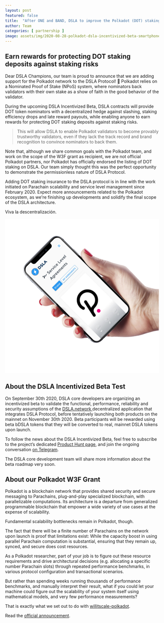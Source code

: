 ```yaml
---
layout: post
featured: false
title:  "After ONE and BAND, DSLA to improve the Polkadot (DOT) staking experience"
author: Team
categories: [ partnership ]
image: assets/img/2020-08-28-polkadot-dsla-incentivized-beta-smartphone.jpg
---
```


## Earn rewards for protecting DOT staking deposits against staking risks

Dear DSLA Champions, our team is proud to announce that we are adding support for the Polkadot network to the DSLA Protocol! 🎉 Polkadot relies on a Nominated Proof of Stake (NPoS) system, where nominators back validators with their own stake as a show of faith in the good behavior of the validator. 

During the upcoming DSLA Incentivized Beta, DSLA contracts will provide DOT token nominators with a decentralized hedge against slashing, staking efficiency drops and late reward payouts, while enabling anyone to earn rewards for protecting DOT staking deposits against staking risks.

> This will allow DSLA to enable Polkadot validators to become provably trustworthy validators, even if they lack the track record and brand recognition to convince nominators to back them.  

Note that, although we share common goals with the Polkadot team, and work on the scope of the W3F grant as recipient, we are not official Polkadot partners, nor Polkadot has officially endorsed the listing of DOT staking on DSLA. Our team simply thought this was the perfect opportunity to demonstrate the permissionless nature of DSLA Protocol. 

Adding DOT staking insurance to the DSLA protocol is in line with the work initiated on Parachain scalability and service level management since February 2020. Expect more announcements related to the Polkadot ecosystem, as we're finishing up developments and solidify the final scope of the DSLA architecture.

Viva la descentralización.
 
 ![Polkadot (DOT) DSLA Contract on DSLA.network](/assets/img/2020-08-28-polkadot-dsla-incentivized-beta-smartphone-alt.jpg)

## About the DSLA Incentivized Beta Test  

On September 30th 2020, DSLA core developers are organizing an incentivized beta to validate the functional, performance, reliability and security assumptions of the [DSLA.network ](https://dsla.network) decentralized application that integrates DSLA Protocol, before tentatively launching both products on the mainnet on November 30th 2020. Beta participants will be rewarded using beta bDSLA tokens that they will be converted to real, mainnet DSLA tokens upon launch.

To follow the news about the DSLA Incentivized Beta, feel free to subscribe to the project’s dedicated [Product Hunt page](https://www.producthunt.com/upcoming/dsla-network), and join the ongoing conversation [on Telegram](https://t.me/stacktical). 

The DSLA core development team will share more information about the beta roadmap very soon.

## About our Polkadot W3F Grant

Polkadot is a blockchain network that provides shared security and secure messaging to Parachains, plug-and-play specialized blockchain, with parallelizable computations. Its architecture is a departure from generalized programmable blockchain that empower a wide variety of use cases at the expense of scalability.

Fundamental scalability bottlenecks remain in Polkadot, though. 

The fact that there will be a finite number of Parachains on the network upon launch is proof that limitations exist: While the capacity boost in using parallel Parachain computation is substantial, ensuring that they remain up, synced, and secure does cost resources.

As a Polkadot researcher, part of your job is to figure out these resource requirements and drive architectural decisions (e.g. allocating a specific number Parachain slots) through repeated performance benchmarks, in various protocol configuration and transactional scenarios.

But rather than spending weeks running thousands of performance benchmarks, and manually interpret their result, what if you could let your machine could figure out the scalability of your system itself using mathematical models, and very few performance measurements?

That is exactly what we set out to do with [willitscale-polkadot](https://github.com/Stacktical/willitscale-polkadot).

Read the [official announcement](https://blog.stacktical.com/partnership/press/2020/02/12/stacktical-dsla-w3f-grant-blockchain-scalability-staking.html).
